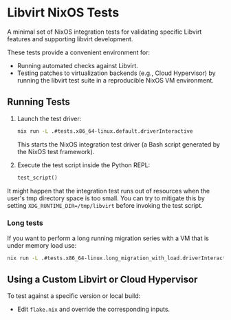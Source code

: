 # Libvirt NixOS Tests

A minimal set of NixOS integration tests for validating specific Libvirt
features and supporting libvirt development.

These tests provide a convenient environment for:

- Running automated checks against Libvirt.
- Testing patches to virtualization backends (e.g., Cloud Hypervisor) by running
  the libvirt test suite in a reproducible NixOS VM environment.

## Running Tests

1. Launch the test driver:
    ```bash
    nix run -L .#tests.x86_64-linux.default.driverInteractive
    ```
    This starts the NixOS integration test driver (a Bash script generated by the NixOS test framework).

2. Execute the test script inside the Python REPL:
    ```python
    test_script()
    ```

It might happen that the integration test runs out of resources when the user's
tmp directory space is too small. You can try to mitigate this by setting
`XDG_RUNTIME_DIR=/tmp/libvirt` before invoking the test script.

### Long tests

If you want to perform a long running migration series with a VM that is under memory load use:
   ```bash
   nix run -L .#tests.x86_64-linux.long_migration_with_load.driverInteractive
   ```

## Using a Custom Libvirt or Cloud Hypervisor

To test against a specific version or local build:
- Edit `flake.nix` and override the corresponding inputs.
